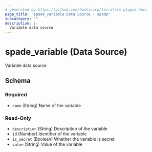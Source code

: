 ```yaml
---
# generated by https://github.com/hashicorp/terraform-plugin-docs
page_title: "spade_variable Data Source - spade"
subcategory: ""
description: |-
  Variable data source
---
```


# spade_variable (Data Source)

Variable data source



<!-- schema generated by tfplugindocs -->
## Schema

### Required

- `name` (String) Name of the variable

### Read-Only

- `description` (String) Description of the variable
- `id` (Number) Identifier of the variable
- `is_secret` (Boolean) Whether the variable is secret
- `value` (String) Value of the variable
